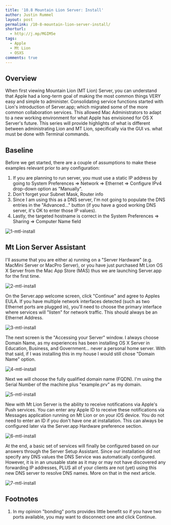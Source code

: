```yaml
---
title: '10.8 Mountain Lion Server: Install'
author: Justin Rummel
layout: post
permalink: /10-8-mountain-lion-server-install/
shorturl:
  - http://j.mp/MGIM5e
tags: 
  - Apple
  - Mt Lion
  - OSXS
comments: true
---
```

Overview
--------
When first viewing Mountain Lion (MT Lion) Server, you can understand that Apple had a long-term goal of making the most common things VERY easy and simple to administer. Consolidating service functions started with Lion's introduction of Server.app; which migrated some of the more common collaboration services. This allowed Mac Administrators to adapt to a new working environment for what Apple has envisioned for OS X Server's future. This series will provide highlights of what is different between administrating Lion and MT Lion, specifically via the GUI vs. what must be done with Terminal commands.

Baseline
--------
Before we get started, there are a couple of assumptions to make these examples relevant prior to any configuration:

1.  If you are planning to run server, you must use a static IP address by going to System Preferences => Network => Ethernet => Configure IPv4 drop-down option as "Manually".
2.  Don't forget your Subnet Mask, Router info
3.  Since I am using this as a DNS server, I'm not going to populate the DNS entries in the "Advanced..." button (if you have a good working DNS server, it's OK to enter those IP values).
4.  Lastly, the targeted hostname is correct in the System Preferences => Sharing => Computer Name field

![1-mtl-install][1-mtl-install]

Mt Lion Server Assistant
------------------------
I'll assume that you are either a) running on a "Server Hardware" (e.g. MacMini Server or MacPro Server), or you have just purchased Mt Lion OS X Server from the Mac App Store (MAS) thus we are launching Server.app for the first time.

![2-mtl-install][2-mtl-install]

On the Server.app welcome screen, click "Continue" and agree to Apples EULA. If you have multiple network interfaces detected (such as two Ethernet ports are plugged in), you'll need to choose the primary interface where services will "listen" for network traffic. This should always be an Ethernet Address.

![3-mtl-install][3-mtl-install]

The next screen is the "Accessing your Server" window. I always choose Domain Name, as my experiences has been installing OS X Server in Education, Business, and Government… never a personal home server. With that said, if I was installing this in my house I would still chose "Domain Name" option.

![4-mtl-install][4-mtl-install]

Next we will choose the fully qualified domain name (FQDN). I'm using the Serial Number of the machine plus "example.prv" as my domain.

![5-mtl-install][5-mtl-install]

New with Mt Lion Server is the ability to receive notifications via Apple's Push services. You can enter any Apple ID to receive these notifications via Messages application running on Mt Lion or on your iOS device. You do not need to enter an ID if you don't have one at installation. This can always be configured later via the Server.app Hardware preference section.

![6-mtl-install][6-mtl-install]

At the end, a basic set of services will finally be configured based on our answers through the Server Setup Assistant. Since our installation did not specify any DNS values the DNS Service was automatically configured. However, it is in an unusable state as it may or may not have discovered any forwarding IP addresses, PLUS all of your clients are not (yet) using this new DNS server to resolve DNS names. More on that in the next article.

![7-mtl-install][7-mtl-install]

Footnotes
---------
1.  In my opinion "bonding" ports provides little benefit so if you have two ports available, you may want to disconnect one and click Continue.


[1-mtl-install]: /images/2012/07/1-mtl-install.png
[2-mtl-install]: /images/2012/07/2-mtl-install.png
[3-mtl-install]: /images/2012/07/3-mtl-install.png
[4-mtl-install]: /images/2012/07/4-mtl-install.png
[5-mtl-install]: /images/2012/07/5-mtl-install.png
[6-mtl-install]: /images/2012/07/6-mtl-install.png
[7-mtl-install]: /images/2012/07/7-mtl-install.png
